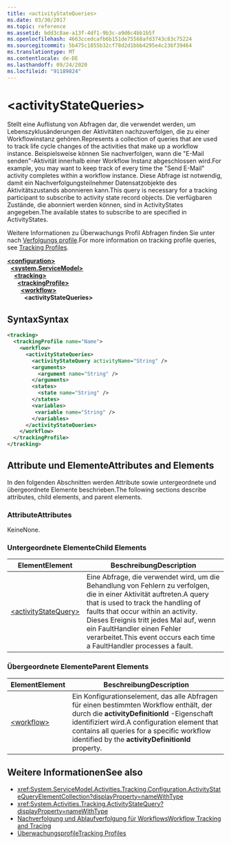 ```yaml
---
title: <activityStateQueries>
ms.date: 03/30/2017
ms.topic: reference
ms.assetid: bdd3c8ae-a13f-4df1-9b3c-a9d6c4bb1b5f
ms.openlocfilehash: 4663ccedcafb6b151de75568afd3743c83c75224
ms.sourcegitcommit: 5b475c1855b32cf78d2d1bbb4295e4c236f39464
ms.translationtype: MT
ms.contentlocale: de-DE
ms.lasthandoff: 09/24/2020
ms.locfileid: "91189824"
---
```

# \<activityStateQueries>

<span data-ttu-id="7b41b-101">Stellt eine Auflistung von Abfragen dar, die verwendet werden, um Lebenszyklusänderungen der Aktivitäten nachzuverfolgen, die zu einer Workflowinstanz gehören.</span><span class="sxs-lookup"><span data-stu-id="7b41b-101">Represents a collection of queries that are used to track life cycle changes of the activities that make up a workflow instance.</span></span> <span data-ttu-id="7b41b-102">Beispielsweise können Sie nachverfolgen, wann die "E-Mail senden"-Aktivität innerhalb einer Workflow Instanz abgeschlossen wird.</span><span class="sxs-lookup"><span data-stu-id="7b41b-102">For example, you may want to keep track of every time the "Send E-Mail" activity completes within a workflow instance.</span></span> <span data-ttu-id="7b41b-103">Diese Abfrage ist notwendig, damit ein Nachverfolgungsteilnehmer Datensatzobjekte des Aktivitätszustands abonnieren kann.</span><span class="sxs-lookup"><span data-stu-id="7b41b-103">This query is necessary for a tracking participant to subscribe to activity state record objects.</span></span> <span data-ttu-id="7b41b-104">Die verfügbaren Zustände, die abonniert werden können, sind in ActivityStates angegeben.</span><span class="sxs-lookup"><span data-stu-id="7b41b-104">The available states to subscribe to are specified in ActivityStates.</span></span>  
  
 <span data-ttu-id="7b41b-105">Weitere Informationen zu Überwachungs Profil Abfragen finden Sie unter nach [Verfolgungs profile](../../../windows-workflow-foundation/tracking-profiles.md).</span><span class="sxs-lookup"><span data-stu-id="7b41b-105">For more information on tracking profile queries, see [Tracking Profiles](../../../windows-workflow-foundation/tracking-profiles.md).</span></span>  
  
[**\<configuration>**](../configuration-element.md)\
&nbsp;&nbsp;[**\<system.ServiceModel>**](system-servicemodel-of-workflow.md)\
&nbsp;&nbsp;&nbsp;&nbsp;[**\<tracking>**](tracking.md)\
&nbsp;&nbsp;&nbsp;&nbsp;&nbsp;&nbsp;[**\<trackingProfile>**](trackingprofile.md)\
&nbsp;&nbsp;&nbsp;&nbsp;&nbsp;&nbsp;&nbsp;&nbsp;[**\<workflow>**](workflow.md)\
&nbsp;&nbsp;&nbsp;&nbsp;&nbsp;&nbsp;&nbsp;&nbsp;&nbsp;&nbsp;**\<activityStateQueries>**  
  
## <a name="syntax"></a><span data-ttu-id="7b41b-106">Syntax</span><span class="sxs-lookup"><span data-stu-id="7b41b-106">Syntax</span></span>  
  
```xml
<tracking>
  <trackingProfile name="Name">
    <workflow>
      <activityStateQueries>
        <activityStateQuery activityName="String" />
        <arguments>
          <argument name="String" />
        </arguments>
        <states>
          <state name="String" />
        </states>
        <variables>
         <variable name="String" />
        </variables>
      </activityStateQueries>
    </workflow>
  </trackingProfile>
</tracking>  
```  
  
## <a name="attributes-and-elements"></a><span data-ttu-id="7b41b-107">Attribute und Elemente</span><span class="sxs-lookup"><span data-stu-id="7b41b-107">Attributes and Elements</span></span>  

 <span data-ttu-id="7b41b-108">In den folgenden Abschnitten werden Attribute sowie untergeordnete und übergeordnete Elemente beschrieben.</span><span class="sxs-lookup"><span data-stu-id="7b41b-108">The following sections describe attributes, child elements, and parent elements.</span></span>  
  
### <a name="attributes"></a><span data-ttu-id="7b41b-109">Attribute</span><span class="sxs-lookup"><span data-stu-id="7b41b-109">Attributes</span></span>  

 <span data-ttu-id="7b41b-110">Keine</span><span class="sxs-lookup"><span data-stu-id="7b41b-110">None.</span></span>  
  
### <a name="child-elements"></a><span data-ttu-id="7b41b-111">Untergeordnete Elemente</span><span class="sxs-lookup"><span data-stu-id="7b41b-111">Child Elements</span></span>  
  
|<span data-ttu-id="7b41b-112">Element</span><span class="sxs-lookup"><span data-stu-id="7b41b-112">Element</span></span>|<span data-ttu-id="7b41b-113">Beschreibung</span><span class="sxs-lookup"><span data-stu-id="7b41b-113">Description</span></span>|  
|-------------|-----------------|  
|[\<activityStateQuery>](activitystatequery.md)|<span data-ttu-id="7b41b-114">Eine Abfrage, die verwendet wird, um die Behandlung von Fehlern zu verfolgen, die in einer Aktivität auftreten.</span><span class="sxs-lookup"><span data-stu-id="7b41b-114">A query that is used to track the handling of faults that occur within an activity.</span></span>  <span data-ttu-id="7b41b-115">Dieses Ereignis tritt jedes Mal auf, wenn ein FaultHandler einen Fehler verarbeitet.</span><span class="sxs-lookup"><span data-stu-id="7b41b-115">This event occurs each time a FaultHandler processes a fault.</span></span>|  
  
### <a name="parent-elements"></a><span data-ttu-id="7b41b-116">Übergeordnete Elemente</span><span class="sxs-lookup"><span data-stu-id="7b41b-116">Parent Elements</span></span>  
  
|<span data-ttu-id="7b41b-117">Element</span><span class="sxs-lookup"><span data-stu-id="7b41b-117">Element</span></span>|<span data-ttu-id="7b41b-118">Beschreibung</span><span class="sxs-lookup"><span data-stu-id="7b41b-118">Description</span></span>|  
|-------------|-----------------|  
|[\<workflow>](workflow.md)|<span data-ttu-id="7b41b-119">Ein Konfigurationselement, das alle Abfragen für einen bestimmten Workflow enthält, der durch die **activityDefinitionId** -Eigenschaft identifiziert wird.</span><span class="sxs-lookup"><span data-stu-id="7b41b-119">A configuration element that contains all queries for a specific workflow identified by the **activityDefinitionId** property.</span></span>|  
  
## <a name="see-also"></a><span data-ttu-id="7b41b-120">Weitere Informationen</span><span class="sxs-lookup"><span data-stu-id="7b41b-120">See also</span></span>

- <xref:System.ServiceModel.Activities.Tracking.Configuration.ActivityStateQueryElementCollection?displayProperty=nameWithType>
- <xref:System.Activities.Tracking.ActivityStateQuery?displayProperty=nameWithType>
- [<span data-ttu-id="7b41b-121">Nachverfolgung und Ablaufverfolgung für Workflows</span><span class="sxs-lookup"><span data-stu-id="7b41b-121">Workflow Tracking and Tracing</span></span>](../../../windows-workflow-foundation/workflow-tracking-and-tracing.md)
- [<span data-ttu-id="7b41b-122">Überwachungsprofile</span><span class="sxs-lookup"><span data-stu-id="7b41b-122">Tracking Profiles</span></span>](../../../windows-workflow-foundation/tracking-profiles.md)
